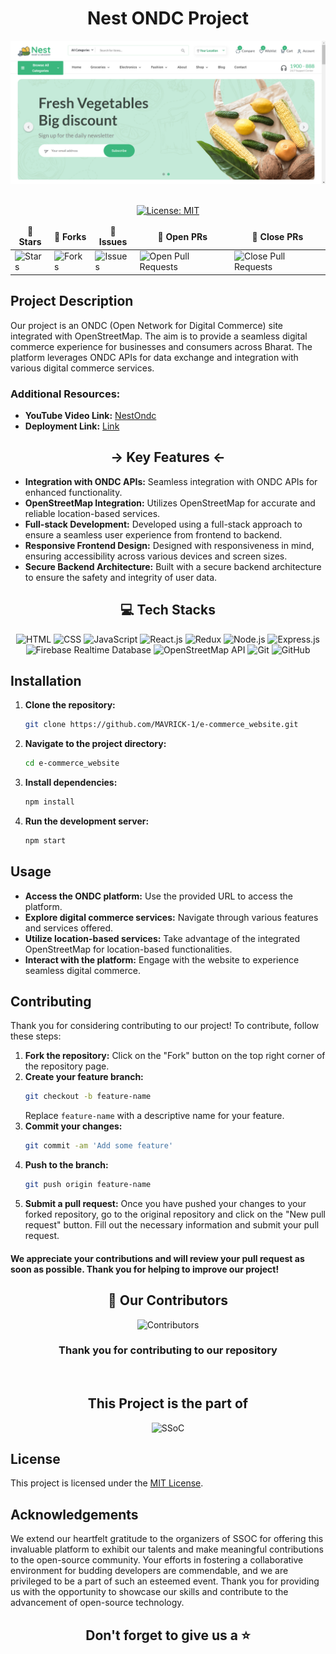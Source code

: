 <div align="center">

# Nest ONDC Project
<img src="./Images/WebsiteImg.png">

</div>

<div align = "center">
<br>

[![License: MIT](https://img.shields.io/badge/License-MIT-yellow.svg)](https://opensource.org/licenses/MIT)

<table align="center">
    <thead align="center">
        <tr border: 1px;>
            <td><b>🌟 Stars</b></td>
            <td><b>🍴 Forks</b></td>
            <td><b>🐛 Issues</b></td>
            <td><b>🔔 Open PRs</b></td>
            <td><b>🔕 Close PRs</b></td>
        </tr>
     </thead>
    <tbody>
         <tr>
            <td><img alt="Stars" src="https://img.shields.io/github/stars/MAVRICK-1/Nest-Ondc?style=flat&logo=github"/></td>
             <td><img alt="Forks" src="https://img.shields.io/github/forks/MAVRICK-1/Nest-Ondc?style=flat&logo=github"/></td>
            <td><img alt="Issues" src="https://img.shields.io/github/issues/MAVRICK-1/Nest-Ondc?style=flat&logo=github"/></td>
            <td><img alt="Open Pull Requests" src="https://img.shields.io/github/issues-pr/MAVRICK-1/Nest-Ondc?style=flat&logo=github"/></td>
           <td><img alt="Close Pull Requests" src="https://img.shields.io/github/issues-pr-closed/MAVRICK-1/Nest-Ondc?style=flat&color=critical&logo=github"/></td>
        </tr>
    </tbody>
</table>
</div>

## Project Description

Our project is an ONDC (Open Network for Digital Commerce) site integrated with OpenStreetMap. The aim is to provide a seamless digital commerce experience for businesses and consumers across Bharat. The platform leverages ONDC APIs for data exchange and integration with various digital commerce services.

### Additional Resources:
- **YouTube Video Link:** [NestOndc](https://www.youtube.com/watch?v=-WzV5HD6KMo)
- **Deployment Link:** [Link](https://nestondc.vercel.app/)


<div align="center">

## -> Key Features <-
</div>

- **Integration with ONDC APIs:** Seamless integration with ONDC APIs for enhanced functionality.
- **OpenStreetMap Integration:** Utilizes OpenStreetMap for accurate and reliable location-based services.
- **Full-stack Development:** Developed using a full-stack approach to ensure a seamless user experience from frontend to backend.
- **Responsive Frontend Design:** Designed with responsiveness in mind, ensuring accessibility across various devices and screen sizes.
- **Secure Backend Architecture:** Built with a secure backend architecture to ensure the safety and integrity of user data.


<div align="center">

## 💻 Tech Stacks

![HTML](https://img.shields.io/badge/HTML-%23E34F26.svg?style=for-the-badge&logo=html5&logoColor=white)
![CSS](https://img.shields.io/badge/CSS-%231572B6.svg?style=for-the-badge&logo=css3&logoColor=white)
![JavaScript](https://img.shields.io/badge/JavaScript-%23F7DF1E.svg?style=for-the-badge&logo=javascript&logoColor=black)
![React.js](https://img.shields.io/badge/React.js-%2320232a.svg?style=for-the-badge&logo=react&logoColor=%2361DAFB)
![Redux](https://img.shields.io/badge/Redux-%23764ABC.svg?style=for-the-badge&logo=redux&logoColor=white)
![Node.js](https://img.shields.io/badge/Node.js-%23339933.svg?style=for-the-badge&logo=node.js&logoColor=white)
![Express.js](https://img.shields.io/badge/Express.js-%23000000.svg?style=for-the-badge&logo=express&logoColor=white)
![Firebase Realtime Database](https://img.shields.io/badge/Firebase_Realtime_Database-%23FFA000.svg?style=for-the-badge&logo=firebase&logoColor=white)
![OpenStreetMap API](https://img.shields.io/badge/OpenStreetMap_API-%23767676.svg?style=for-the-badge&logo=openstreetmap&logoColor=white)
![Git](https://img.shields.io/badge/Git-%23F05032.svg?style=for-the-badge&logo=git&logoColor=white) ![GitHub](https://img.shields.io/badge/GitHub-%23121011.svg?style=for-the-badge&logo=github&logoColor=white)

</div>

## Installation
1. **Clone the repository:** 
    ```bash
    git clone https://github.com/MAVRICK-1/e-commerce_website.git
    ```
2. **Navigate to the project directory:** 
    ```bash
    cd e-commerce_website
    ```
3. **Install dependencies:** 
    ```bash
    npm install
    ```
4. **Run the development server:** 
    ```bash
    npm start
    ```

## Usage
- **Access the ONDC platform:** Use the provided URL to access the platform.
- **Explore digital commerce services:** Navigate through various features and services offered.
- **Utilize location-based services:** Take advantage of the integrated OpenStreetMap for location-based functionalities.
- **Interact with the platform:** Engage with the website to experience seamless digital commerce.

## Contributing

Thank you for considering contributing to our project! To contribute, follow these steps:

1. **Fork the repository:** Click on the "Fork" button on the top right corner of the repository page.
2. **Create your feature branch:** 
    ```bash
    git checkout -b feature-name
    ```
   Replace `feature-name` with a descriptive name for your feature.
3. **Commit your changes:** 
    ```bash
    git commit -am 'Add some feature'
    ```
4. **Push to the branch:** 
    ```bash
    git push origin feature-name
    ```
5. **Submit a pull request:** Once you have pushed your changes to your forked repository, go to the original repository and click on the "New pull request" button. Fill out the necessary information and submit your pull request.

#### We appreciate your contributions and will review your pull request as soon as possible. Thank you for helping to improve our project!


 
<h2 align = "center"> 🤝 Our Contributors</h2>
<div align = "center">

![Contributors](https://contrib.rocks/image?repo=MAVRICK-1/Nest-Ondc)
 
 <h3>Thank you for contributing to our repository</h3>

</div>
<br>
<div align=center>
  <h2>This Project is the part of</h2>
  <img alt="SSoC" src="https://media.licdn.com/dms/image/D560BAQGXiRzaEERI4g/company-logo_200_200/0/1711178738517?e=1723680000&v=beta&t=lod17c4giDxkt9JIIQmK65r6B9UqqJPGUmLJyR7evSE">
</div>

## License
This project is licensed under the [MIT License](LICENSE).

## Acknowledgements
We extend our heartfelt gratitude to the organizers of SSOC for offering this invaluable platform to exhibit our talents and make meaningful contributions to the open-source community. Your efforts in fostering a collaborative environment for budding developers are commendable, and we are privileged to be a part of such an esteemed event. Thank you for providing us with the opportunity to showcase our skills and contribute to the advancement of open-source technology.

<h2 align="center">Don't forget to give us a ⭐</h2>
